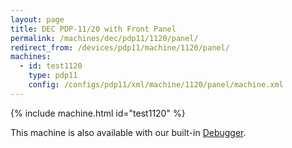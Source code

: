 ```yaml
---
layout: page
title: DEC PDP-11/20 with Front Panel
permalink: /machines/dec/pdp11/1120/panel/
redirect_from: /devices/pdp11/machine/1120/panel/
machines:
  - id: test1120
    type: pdp11
    config: /configs/pdp11/xml/machine/1120/panel/machine.xml
---
```


{% include machine.html id="test1120" %}

This machine is also available with our built-in [Debugger](debugger/).

